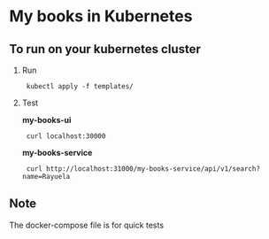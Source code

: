 # My books in Kubernetes


## To run on your kubernetes cluster

1. Run

        kubectl apply -f templates/

2. Test

    **my-books-ui**

        curl localhost:30000

    **my-books-service**

        curl http://localhost:31000/my-books-service/api/v1/search?name=Rayuela


## Note

The docker-compose file is for quick tests